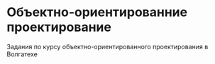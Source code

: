 # Объектно-ориентированние проектирование

Задания по курсу объектно-ориентированного проектирования в Волгатехе
